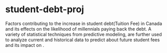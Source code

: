 # student-debt-proj
Factors contributing to the increase in student debt(Tuition Fee) in Canada and its effects on the likelihood of millennials paying back the debt. A variety of statistical techniques from predictive modeling, are further used to analyze current and historical data  to predict about future student fees and its impact on .
